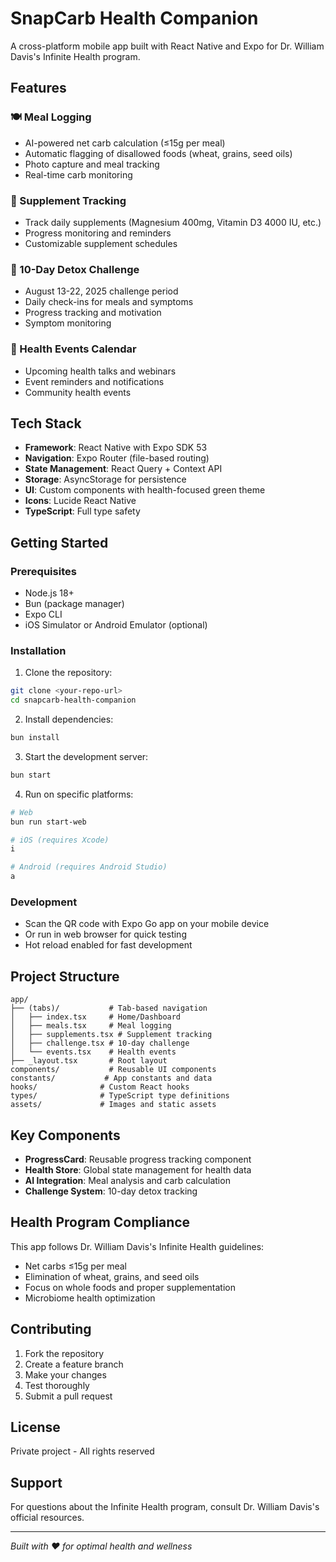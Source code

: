 # SnapCarb Health Companion

A cross-platform mobile app built with React Native and Expo for Dr. William Davis's Infinite Health program.

## Features

### 🍽️ Meal Logging
- AI-powered net carb calculation (≤15g per meal)
- Automatic flagging of disallowed foods (wheat, grains, seed oils)
- Photo capture and meal tracking
- Real-time carb monitoring

### 💊 Supplement Tracking
- Track daily supplements (Magnesium 400mg, Vitamin D3 4000 IU, etc.)
- Progress monitoring and reminders
- Customizable supplement schedules

### 🎯 10-Day Detox Challenge
- August 13-22, 2025 challenge period
- Daily check-ins for meals and symptoms
- Progress tracking and motivation
- Symptom monitoring

### 📅 Health Events Calendar
- Upcoming health talks and webinars
- Event reminders and notifications
- Community health events

## Tech Stack

- **Framework**: React Native with Expo SDK 53
- **Navigation**: Expo Router (file-based routing)
- **State Management**: React Query + Context API
- **Storage**: AsyncStorage for persistence
- **UI**: Custom components with health-focused green theme
- **Icons**: Lucide React Native
- **TypeScript**: Full type safety

## Getting Started

### Prerequisites
- Node.js 18+
- Bun (package manager)
- Expo CLI
- iOS Simulator or Android Emulator (optional)

### Installation

1. Clone the repository:
```bash
git clone <your-repo-url>
cd snapcarb-health-companion
```

2. Install dependencies:
```bash
bun install
```

3. Start the development server:
```bash
bun start
```

4. Run on specific platforms:
```bash
# Web
bun run start-web

# iOS (requires Xcode)
i

# Android (requires Android Studio)
a
```

### Development

- Scan the QR code with Expo Go app on your mobile device
- Or run in web browser for quick testing
- Hot reload enabled for fast development

## Project Structure

```
app/
├── (tabs)/           # Tab-based navigation
│   ├── index.tsx     # Home/Dashboard
│   ├── meals.tsx     # Meal logging
│   ├── supplements.tsx # Supplement tracking
│   ├── challenge.tsx # 10-day challenge
│   └── events.tsx    # Health events
├── _layout.tsx       # Root layout
components/           # Reusable UI components
constants/           # App constants and data
hooks/              # Custom React hooks
types/              # TypeScript type definitions
assets/             # Images and static assets
```

## Key Components

- **ProgressCard**: Reusable progress tracking component
- **Health Store**: Global state management for health data
- **AI Integration**: Meal analysis and carb calculation
- **Challenge System**: 10-day detox tracking

## Health Program Compliance

This app follows Dr. William Davis's Infinite Health guidelines:
- Net carbs ≤15g per meal
- Elimination of wheat, grains, and seed oils
- Focus on whole foods and proper supplementation
- Microbiome health optimization

## Contributing

1. Fork the repository
2. Create a feature branch
3. Make your changes
4. Test thoroughly
5. Submit a pull request

## License

Private project - All rights reserved

## Support

For questions about the Infinite Health program, consult Dr. William Davis's official resources.

---

*Built with ❤️ for optimal health and wellness*